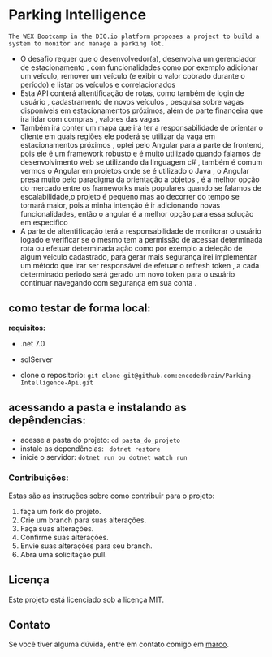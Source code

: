 # Parking Intelligence

`The WEX Bootcamp in the DIO.io platform proposes a project to build a system to monitor and manage a parking lot.`

 - O desafio requer que o desenvolvedor(a), desenvolva um gerenciador de estacionamento , com funcionalidades como por exemplo adicionar um veículo, remover um veículo (e exibir o valor cobrado durante o período) e listar os veículos e correlacionados 
 -  Esta API conterá altentificação de rotas, como também de login de usuário , cadastramento de novos veículos , pesquisa sobre vagas disponíveis em estacionamentos próximos, além de parte financeira que ira lidar com compras , valores das vagas 
 -  Também irá conter um mapa que irá ter a responsabilidade de orientar o cliente em quais regiões ele poderá se utilizar da vaga em estacionamentos próximos , optei pelo Angular para a parte de frontend, pois ele é um framework robusto e é muito utilizado quando falamos de desenvolvimento web se utilizando da linguagem c# , também é comum vermos o Angular em projetos onde se é utilizado o Java , o Angular presa muito pelo paradigma da orientação a objetos , é a melhor opção do mercado entre os frameworks mais populares quando se falamos de escalabilidade,o projeto é pequeno mas ao decorrer do tempo se tornará maior, pois a minha intenção é ir adicionando novas funcionalidades, então o angular é a melhor opção para essa solução em especifico
 - A parte de altentificação terá a responsabilidade de monitorar o usuário logado e verificar se o mesmo tem a permissão de acessar determinada rota ou efetuar determinada ação como por exemplo a deleção de algum veiculo cadastrado, para gerar mais segurança irei implementar um método que irar ser responsável de efetuar o refresh token , a cada determinado periodo será gerado um novo token para o usuário continuar navegando com segurança em sua conta .
## como testar de forma local:

**requisitos:**
- .net 7.0
- sqlServer

- clone o repositorio:
```git clone git@github.com:encodedbrain/Parking-Intelligence-Api.git```
## acessando a pasta e instalando as depêndencias: 

- acesse a pasta do projeto: 
```cd pasta_do_projeto```
- instale as dependências:
``` dotnet restore```
- inicie o servidor:
```dotnet run ou dotnet watch run```

### Contribuições: 

Estas são as instruções sobre como contribuir para o projeto:

1. faça um fork do projeto.
2. Crie um branch para suas alterações.
3. Faça suas alterações.
4. Confirme suas alterações.
5. Envie suas alterações para seu branch.
6. Abra uma solicitação pull.

## Licença

Este projeto está licenciado sob a licença MIT.

## Contato

Se você tiver alguma dúvida, entre em contato comigo em [marco](marcodmc0101@gmail.com).

